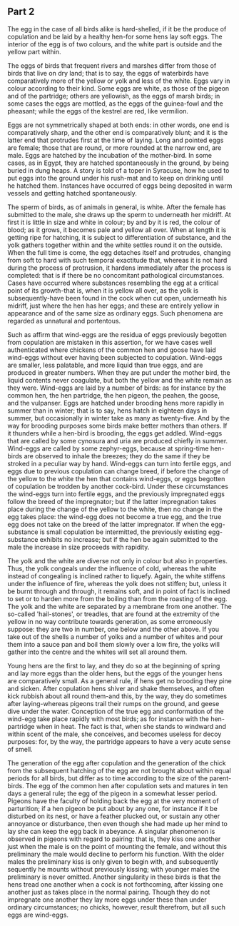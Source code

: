 ## Part 2

The egg in the case of all birds alike is hard-shelled, if it be the produce of copulation and be laid by a healthy hen-for some hens lay soft eggs.
The interior of the egg is of two colours, and the white part is outside and the yellow part within.

The eggs of birds that frequent rivers and marshes differ from those of birds that live on dry land; that is to say, the eggs of waterbirds have comparatively more of the yellow or yolk and less of the white.
Eggs vary in colour according to their kind.
Some eggs are white, as those of the pigeon and of the partridge; others are yellowish, as the eggs of marsh birds; in some cases the eggs are mottled, as the eggs of the guinea-fowl and the pheasant; while the eggs of the kestrel are red, like vermilion.

Eggs are not symmetrically shaped at both ends: in other words, one end is comparatively sharp, and the other end is comparatively blunt; and it is the latter end that protrudes first at the time of laying.
Long and pointed eggs are female; those that are round, or more rounded at the narrow end, are male.
Eggs are hatched by the incubation of the mother-bird.
In some cases, as in Egypt, they are hatched spontaneously in the ground, by being buried in dung heaps.
A story is told of a toper in Syracuse, how he used to put eggs into the ground under his rush-mat and to keep on drinking until he hatched them.
Instances have occurred of eggs being deposited in warm vessels and getting hatched spontaneously.

The sperm of birds, as of animals in general, is white.
After the female has submitted to the male, she draws up the sperm to underneath her midriff.
At first it is little in size and white in colour; by and by it is red, the colour of blood; as it grows, it becomes pale and yellow all over.
When at length it is getting ripe for hatching, it is subject to differentiation of substance, and the yolk gathers together within and the white settles round it on the outside.
When the full time is come, the egg detaches itself and protrudes, changing from soft to hard with such temporal exactitude that, whereas it is not hard during the process of protrusion, it hardens immediately after the process is completed: that is if there be no concomitant pathological circumstances.
Cases have occurred where substances resembling the egg at a critical point of its growth-that is, when it is yellow all over, as the yolk is subsequently-have been found in the cock when cut open, underneath his midriff, just where the hen has her eggs; and these are entirely yellow in appearance and of the same size as ordinary eggs.
Such phenomena are regarded as unnatural and portentous.

Such as affirm that wind-eggs are the residua of eggs previously begotten from copulation are mistaken in this assertion, for we have cases well authenticated where chickens of the common hen and goose have laid wind-eggs without ever having been subjected to copulation.
Wind-eggs are smaller, less palatable, and more liquid than true eggs, and are produced in greater numbers.
When they are put under the mother bird, the liquid contents never coagulate, but both the yellow and the white remain as they were.
Wind-eggs are laid by a number of birds: as for instance by the common hen, the hen partridge, the hen pigeon, the peahen, the goose, and the vulpanser.
Eggs are hatched under brooding hens more rapidly in summer than in winter; that is to say, hens hatch in eighteen days in summer, but occasionally in winter take as many as twenty-five.
And by the way for brooding purposes some birds make better mothers than others.
If it thunders while a hen-bird is brooding, the eggs get addled.
Wind-eggs that are called by some cynosura and uria are produced chiefly in summer.
Wind-eggs are called by some zephyr-eggs, because at spring-time hen-birds are observed to inhale the breezes; they do the same if they be stroked in a peculiar way by hand.
Wind-eggs can turn into fertile eggs, and eggs due to previous copulation can change breed, if before the change of the yellow to the white the hen that contains wind-eggs, or eggs begotten of copulation be trodden by another cock-bird.
Under these circumstances the wind-eggs turn into fertile eggs, and the previously impregnated eggs follow the breed of the impregnator; but if the latter impregnation takes place during the change of the yellow to the white, then no change in the egg takes place: the wind-egg does not become a true egg, and the true egg does not take on the breed of the latter impregnator.
If when the egg-substance is small copulation be intermitted, the previously existing egg-substance exhibits no increase; but if the hen be again submitted to the male the increase in size proceeds with rapidity.

The yolk and the white are diverse not only in colour but also in properties.
Thus, the yolk congeals under the influence of cold, whereas the white instead of congealing is inclined rather to liquefy.
Again, the white stiffens under the influence of fire, whereas the yolk does not stiffen; but, unless it be burnt through and through, it remains soft, and in point of fact is inclined to set or to harden more from the boiling than from the roasting of the egg.
The yolk and the white are separated by a membrane from one another.
The so-called 'hail-stones', or treadles, that are found at the extremity of the yellow in no way contribute towards generation, as some erroneously suppose: they are two in number, one below and the other above.
If you take out of the shells a number of yolks and a number of whites and pour them into a sauce pan and boil them slowly over a low fire, the yolks will gather into the centre and the whites will set all around them.

Young hens are the first to lay, and they do so at the beginning of spring and lay more eggs than the older hens, but the eggs of the younger hens are comparatively small.
As a general rule, if hens get no brooding they pine and sicken.
After copulation hens shiver and shake themselves, and often kick rubbish about all round them-and this, by the way, they do sometimes after laying-whereas pigeons trail their rumps on the ground, and geese dive under the water.
Conception of the true egg and conformation of the wind-egg take place rapidly with most birds; as for instance with the hen-partridge when in heat.
The fact is that, when she stands to windward and within scent of the male, she conceives, and becomes useless for decoy purposes: for, by the way, the partridge appears to have a very acute sense of smell.

The generation of the egg after copulation and the generation of the chick from the subsequent hatching of the egg are not brought about within equal periods for all birds, but differ as to time according to the size of the parent-birds.
The egg of the common hen after copulation sets and matures in ten days a general rule; the egg of the pigeon in a somewhat lesser period.
Pigeons have the faculty of holding back the egg at the very moment of parturition; if a hen pigeon be put about by any one, for instance if it be disturbed on its nest, or have a feather plucked out, or sustain any other annoyance or disturbance, then even though she had made up her mind to lay she can keep the egg back in abeyance.
A singular phenomenon is observed in pigeons with regard to pairing: that is, they kiss one another just when the male is on the point of mounting the female, and without this preliminary the male would decline to perform his function.
With the older males the preliminary kiss is only given to begin with, and subsequently sequently he mounts without previously kissing; with younger males the preliminary is never omitted.
Another singularity in these birds is that the hens tread one another when a cock is not forthcoming, after kissing one another just as takes place in the normal pairing.
Though they do not impregnate one another they lay more eggs under these than under ordinary circumstances; no chicks, however, result therefrom, but all such eggs are wind-eggs.

